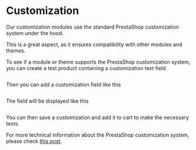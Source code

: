 # Customization

Our customization modules use the standard PrestaShop customization system under the hood.

This is a great aspect, as it ensures compatibility with other modules and themes.

To see if a module or theme supports the PrestaShop customization system, you can create a test
product containing a customization text field.

<img srcset="/prestashop/images/options-tab.jpg 2x" class="border padding">

Then you can add a customization field like this

<img srcset="/prestashop/images/customization-field.jpg 2x" class="border padding">

The field will be displayed like this

<img srcset="/prestashop/images/customization-field-display.jpg 2x" class="border padding">

You can then save a customization and add it to cart to make the necessary tests.

For more technical information about the PrestaShop customization system, please check [this post](https://www.prestashop.com/forums/topic/549666-guide-the-new-customization-system-in-prestashop-17/).

